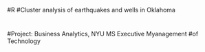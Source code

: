 #R
#Cluster analysis of earthquakes and wells in Oklahoma
#
#Project: Business Analytics, NYU MS Executive Myanagement #of Technology
